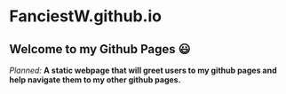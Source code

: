 # FanciestW.github.io
## Welcome to my Github Pages :smiley:
*Planned:* __A static webpage that will greet users to my github pages and help navigate them to my other github pages.__
